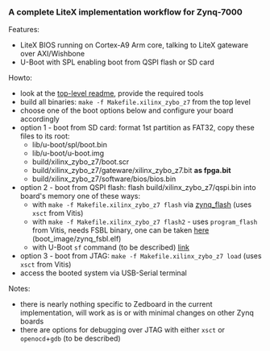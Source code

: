 ### A complete LiteX implementation workflow for Zynq-7000

Features:
 - LiteX BIOS running on Cortex-A9 Arm core, talking to LiteX gateware over AXI/Wishbone
 - U-Boot with SPL enabling boot from QSPI flash or SD card

Howto:
 - look at the [top-level readme](../README.md), provide the required tools
 - build all binaries: `make -f Makefile.xilinx_zybo_z7` from the top level
 - choose one of the boot options below and configure your board accordingly
 - option 1 - boot from SD card: format 1st partition as FAT32, copy these files to its root:
   - lib/u-boot/spl/boot.bin
   - lib/u-boot/u-boot.img
   - build/xilinx_zybo_z7/boot.scr
   - build/xilinx_zybo_z7/gateware/xilinx_zybo_z7.bit **as fpga.bit**
   - build/xilinx_zybo_z7/software/bios/bios.bin
 - option 2 - boot from QSPI flash: flash build/xilinx_zybo_z7/qspi.bin into board's memory one of these ways:
   - with `make -f Makefile.xilinx_zybo_z7 flash` via [zynq_flash](https://github.com/raczben/zynq_flash) (uses `xsct` from Vitis)
   - with `make -f Makefile.xilinx_zybo_z7 flash2` - uses `program_flash` from Vitis, needs FSBL binary, one can be taken [here](https://digilent.com/reference/_media/zedboard/zedboard_oob_design.zip) (boot_image/zynq_fsbl.elf)
   - with U-Boot `sf` command (to be described) [link](https://xilinx-wiki.atlassian.net/wiki/spaces/A/pages/18842223/U-boot#U-boot-ProgrammingQSPIFlash)
 - option 3 - boot from JTAG: `make -f Makefile.xilinx_zybo_z7 load` (uses `xsct` from Vitis)
 - access the booted system via USB-Serial terminal

Notes:
 - there is nearly nothing specific to Zedboard in the current implementation, 
will work as is or with minimal changes on other Zynq boards
 - there are options for debugging over JTAG with either `xsct` or `openocd`+`gdb` (to be described)